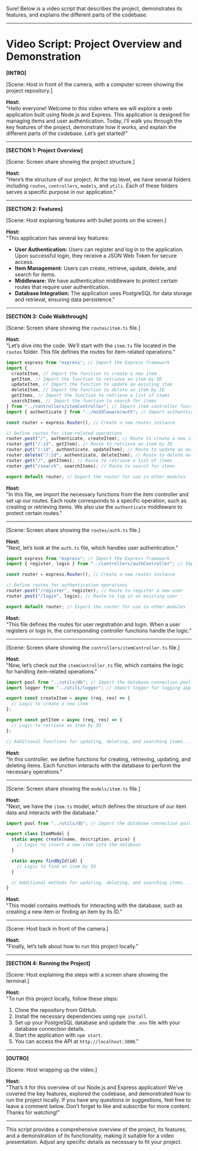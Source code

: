 Sure! Below is a video script that describes the project, demonstrates its features, and explains the different parts of the codebase.

---

# Video Script: Project Overview and Demonstration

**[INTRO]**

[Scene: Host in front of the camera, with a computer screen showing the project repository.]

**Host:**  
"Hello everyone! Welcome to this video where we will explore a web application built using Node.js and Express. This application is designed for managing items and user authentication. Today, I’ll walk you through the key features of the project, demonstrate how it works, and explain the different parts of the codebase. Let’s get started!"

---

**[SECTION 1: Project Overview]**

[Scene: Screen share showing the project structure.]

**Host:**  
"Here’s the structure of our project. At the top level, we have several folders including `routes`, `controllers`, `models`, and `utils`. Each of these folders serves a specific purpose in our application."

---

**[SECTION 2: Features]**

[Scene: Host explaining features with bullet points on the screen.]

**Host:**  
"This application has several key features:

- **User Authentication:** Users can register and log in to the application. Upon successful login, they receive a JSON Web Token for secure access.
- **Item Management:** Users can create, retrieve, update, delete, and search for items.
- **Middleware:** We have authentication middleware to protect certain routes that require user authentication.
- **Database Integration:** The application uses PostgreSQL for data storage and retrieval, ensuring data persistence."

---

**[SECTION 3: Code Walkthrough]**

[Scene: Screen share showing the `routes/item.ts` file.]

**Host:**  
"Let’s dive into the code. We’ll start with the `item.ts` file located in the `routes` folder. This file defines the routes for item-related operations."

```typescript
import express from "express"; // Import the Express framework
import {
  createItem, // Import the function to create a new item
  getItem, // Import the function to retrieve an item by ID
  updateItem, // Import the function to update an existing item
  deleteItem, // Import the function to delete an item by ID
  getItems, // Import the function to retrieve a list of items
  searchItems, // Import the function to search for items
} from "../controllers/itemController"; // Import item controller functions
import { authenticate } from "../middleware/auth"; // Import authentication middleware

const router = express.Router(); // Create a new router instance

// Define routes for item-related operations
router.post("/", authenticate, createItem); // Route to create a new item (requires authentication)
router.get("/:id", getItem); // Route to retrieve an item by ID
router.put("/:id", authenticate, updateItem); // Route to update an existing item (requires authentication)
router.delete("/:id", authenticate, deleteItem); // Route to delete an item by ID (requires authentication)
router.get("/", getItems); // Route to retrieve a list of items
router.get("/search", searchItems); // Route to search for items

export default router; // Export the router for use in other modules
```

**Host:**  
"In this file, we import the necessary functions from the item controller and set up our routes. Each route corresponds to a specific operation, such as creating or retrieving items. We also use the `authenticate` middleware to protect certain routes."

---

[Scene: Screen share showing the `routes/auth.ts` file.]

**Host:**  
"Next, let’s look at the `auth.ts` file, which handles user authentication."

```typescript
import express from "express"; // Import the Express framework
import { register, login } from "../controllers/authController"; // Import authentication controller functions

const router = express.Router(); // Create a new router instance

// Define routes for authentication operations
router.post("/register", register); // Route to register a new user
router.post("/login", login); // Route to log in an existing user

export default router; // Export the router for use in other modules
```

**Host:**  
"This file defines the routes for user registration and login. When a user registers or logs in, the corresponding controller functions handle the logic."

---

[Scene: Screen share showing the `controllers/itemController.ts` file.]

**Host:**  
"Now, let’s check out the `itemController.ts` file, which contains the logic for handling item-related operations."

```typescript
import pool from "../utils/db"; // Import the database connection pool
import logger from "../utils/logger"; // Import logger for logging application events

export const createItem = async (req, res) => {
  // Logic to create a new item
};

export const getItem = async (req, res) => {
  // Logic to retrieve an item by ID
};

// Additional functions for updating, deleting, and searching items...
```

**Host:**  
"In this controller, we define functions for creating, retrieving, updating, and deleting items. Each function interacts with the database to perform the necessary operations."

---

[Scene: Screen share showing the `models/item.ts` file.]

**Host:**  
"Next, we have the `item.ts` model, which defines the structure of our item data and interacts with the database."

```typescript
import pool from "../utils/db"; // Import the database connection pool

export class ItemModel {
  static async create(name, description, price) {
    // Logic to insert a new item into the database
  }

  static async findById(id) {
    // Logic to find an item by ID
  }

  // Additional methods for updating, deleting, and searching items...
}
```

**Host:**  
"This model contains methods for interacting with the database, such as creating a new item or finding an item by its ID."

---

[Scene: Host back in front of the camera.]

**Host:**  
"Finally, let’s talk about how to run this project locally."

---

**[SECTION 4: Running the Project]**

[Scene: Host explaining the steps with a screen share showing the terminal.]

**Host:**  
"To run this project locally, follow these steps:

1. Clone the repository from GitHub.
2. Install the necessary dependencies using `npm install`.
3. Set up your PostgreSQL database and update the `.env` file with your database connection details.
4. Start the application with `npm start`.
5. You can access the API at `http://localhost:3000`."

---

**[OUTRO]**

[Scene: Host wrapping up the video.]

**Host:**  
"That’s it for this overview of our Node.js and Express application! We’ve covered the key features, explored the codebase, and demonstrated how to run the project locally. If you have any questions or suggestions, feel free to leave a comment below. Don’t forget to like and subscribe for more content. Thanks for watching!"

---

This script provides a comprehensive overview of the project, its features, and a demonstration of its functionality, making it suitable for a video presentation. Adjust any specific details as necessary to fit your project.
